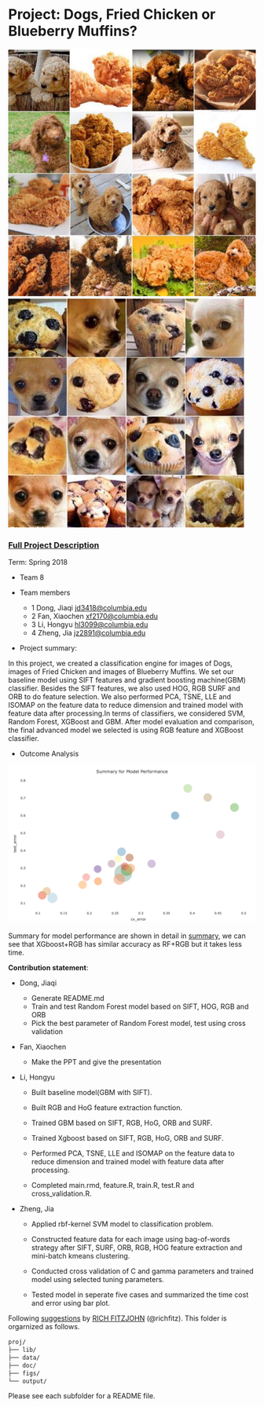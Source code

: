 # Project: Dogs, Fried Chicken or Blueberry Muffins?
![image](figs/chicken.jpg)
![image](figs/muffin.jpg)

### [Full Project Description](doc/project3_desc.md)

Term: Spring 2018

+ Team 8
+ Team members
	+ 1 Dong, Jiaqi jd3418@columbia.edu
	+ 2 Fan, Xiaochen xf2170@columbia.edu 
	+ 3 Li, Hongyu hl3099@columbia.edu
	+ 4 Zheng, Jia jz2891@columbia.edu

+ Project summary:    
  
In this project, we created a classification engine for images of Dogs, images of Fried Chicken and images of Blueberry Muffins. We set our baseline model using SIFT features and gradient boosting machine(GBM) classifier. Besides the SIFT features, we also used HOG, RGB SURF and ORB to do feature selection. We also performed PCA, TSNE, LLE and ISOMAP on the feature data to reduce dimension and trained model with feature data after processing.In terms of classifiers, we considered SVM, Random Forest, XGBoost and GBM. After model evaluation and comparison, the final advanced model we selected is using RGB feature and XGBoost classifier. 

+ Outcome Analysis  
  

![image](figs/summary.png)
     
 Summary for model performance are shown in detail in [summary](output/summary.html), we can see that XGboost+RGB has similar accuracy as RF+RGB but it takes less time.

 	
**Contribution statement**:

+ Dong, Jiaqi
             
	+ Generate README.md
	+ Train and test Random Forest model based on SIFT, HOG, RGB and ORB 
	+ Pick the best parameter of Random Forest model, test using cross validation
         
+ Fan, Xiaochen          

	+ Make the PPT and give the presentation
	
+ Li, Hongyu 	

	+ Built baseline model(GBM with SIFT).
	
	+ Built RGB and HoG feature extraction function.

	+ Trained GBM based on SIFT, RGB, HoG, ORB and SURF.
	
	+ Trained Xgboost based on SIFT, RGB, HoG, ORB and SURF.
	
	+ Performed PCA, TSNE, LLE and ISOMAP on the feature data to reduce dimension 
        and trained model with feature data after processing.
        
	+ Completed main.rmd, feature.R, train.R, test.R and cross_validation.R.
	
+ Zheng, Jia 
        
	+ Applied rbf-kernel SVM model to classification problem. 
	
	+ Constructed feature data for each image using bag-of-words strategy after SIFT, SURF, ORB, RGB, HOG feature extraction and mini-batch kmeans clustering. 
	
	+ Conducted cross validation of C and gamma parameters and trained model using selected tuning parameters. 
	
	+ Tested model in seperate five cases and summarized the time cost and error using bar plot.


Following [suggestions](http://nicercode.github.io/blog/2013-04-05-projects/) by [RICH FITZJOHN](http://nicercode.github.io/about/#Team) (@richfitz). This folder is orgarnized as follows.

```
proj/
├── lib/
├── data/
├── doc/
├── figs/
└── output/
```

Please see each subfolder for a README file.
